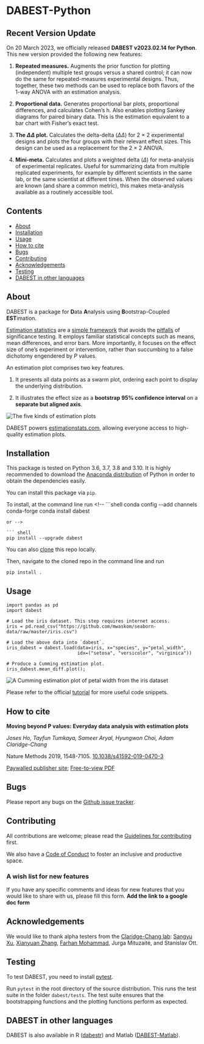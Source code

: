 # DABEST-Python

<!-- WARNING: THIS FILE WAS AUTOGENERATED! DO NOT EDIT! -->

## Recent Version Update

On 20 March 2023, we officially released **DABEST v2023.02.14 for
Python**. This new version provided the following new features:

1.  **Repeated measures.** Augments the prior function for plotting
    (independent) multiple test groups versus a shared control; it can
    now do the same for repeated-measures experimental designs. Thus,
    together, these two methods can be used to replace both flavors of
    the 1-way ANOVA with an estimation analysis.

2.  **Proportional data.** Generates proportional bar plots,
    proportional differences, and calculates Cohen’s h. Also enables
    plotting Sankey diagrams for paired binary data. This is the
    estimation equivalent to a bar chart with Fisher’s exact test.

3.  **The $\Delta\Delta$ plot.** Calculates the delta-delta
    ($\Delta\Delta$) for 2 × 2 experimental designs and plots the four
    groups with their relevant effect sizes. This design can be used as
    a replacement for the 2 × 2 ANOVA.

4.  **Mini-meta.** Calculates and plots a weighted delta ($\Delta$) for
    meta-analysis of experimental replicates. Useful for summarizing
    data from multiple replicated experiments, for example by different
    scientists in the same lab, or the same scientist at different
    times. When the observed values are known (and share a common
    metric), this makes meta-analysis available as a routinely
    accessible tool.

## Contents

<!-- TOC depthFrom:1 depthTo:2 withLinks:1 updateOnSave:1 orderedList:0 -->

- [About](#about)
- [Installation](#installation)
- [Usage](#usage)
- [How to cite](#how-to-cite)
- [Bugs](#bugs)
- [Contributing](#contributing)
- [Acknowledgements](#acknowledgements)
- [Testing](#testing)
- [DABEST in other languages](#dabest-in-other-languages)

<!-- /TOC -->

## About

DABEST is a package for **D**ata **A**nalysis using
**B**ootstrap-Coupled **EST**imation.

[Estimation
statistics](https://en.wikipedia.org/wiki/Estimation_statistics) are a
[simple framework](https://thenewstatistics.com/itns/) that avoids the
[pitfalls](https://www.nature.com/articles/nmeth.3288) of significance
testing. It employs familiar statistical concepts such as means, mean
differences, and error bars. More importantly, it focuses on the effect
size of one’s experiment or intervention, rather than succumbing to a
false dichotomy engendered by *P* values.

An estimation plot comprises two key features.

1.  It presents all data points as a swarm plot, ordering each point to
    display the underlying distribution.

2.  It illustrates the effect size as a **bootstrap 95% confidence
    interval** on a **separate but aligned axis**.

![The five kinds of estimation
plots](showpiece.png "The five kinds of estimation plots.")

DABEST powers [estimationstats.com](https://www.estimationstats.com/),
allowing everyone access to high-quality estimation plots.

## Installation

This package is tested on Python 3.6, 3.7, 3.8 and 3.10. It is highly
recommended to download the [Anaconda
distribution](https://www.continuum.io/downloads) of Python in order to
obtain the dependencies easily.

You can install this package via `pip`.

To install, at the command line run <!-- ```shell
conda config --add channels conda-forge
conda install dabest
```
or -->

``` shell
pip install --upgrade dabest
```

You can also
[clone](https://help.github.com/articles/cloning-a-repository) this repo
locally.

Then, navigate to the cloned repo in the command line and run

``` shell
pip install .
```

## Usage

``` python3
import pandas as pd
import dabest

# Load the iris dataset. This step requires internet access.
iris = pd.read_csv("https://github.com/mwaskom/seaborn-data/raw/master/iris.csv")

# Load the above data into `dabest`.
iris_dabest = dabest.load(data=iris, x="species", y="petal_width",
                          idx=("setosa", "versicolor", "virginica"))

# Produce a Cumming estimation plot.
iris_dabest.mean_diff.plot();
```

![A Cumming estimation plot of petal width from the iris
dataset](iris.png)

Please refer to the official
[tutorial](https://acclab.github.io/DABEST-python-docs/tutorial.html)
for more useful code snippets.

## How to cite

**Moving beyond P values: Everyday data analysis with estimation plots**

*Joses Ho, Tayfun Tumkaya, Sameer Aryal, Hyungwon Choi, Adam
Claridge-Chang*

Nature Methods 2019, 1548-7105.
[10.1038/s41592-019-0470-3](http://dx.doi.org/10.1038/s41592-019-0470-3)

[Paywalled publisher
site](https://www.nature.com/articles/s41592-019-0470-3); [Free-to-view
PDF](https://rdcu.be/bHhJ4)

## Bugs

Please report any bugs on the [Github issue
tracker](https://github.com/ACCLAB/DABEST-python/issues/new).

## Contributing

All contributions are welcome; please read the [Guidelines for
contributing](https://github.com/ACCLAB/DABEST-python/blob/master/CONTRIBUTING.md)
first.

We also have a [Code of
Conduct](https://github.com/ACCLAB/DABEST-python/blob/master/CODE_OF_CONDUCT.md)
to foster an inclusive and productive space.

### A wish list for new features

If you have any specific comments and ideas for new features that you
would like to share with us, please fill this form. **Add the link to a
google doc form**

## Acknowledgements

We would like to thank alpha testers from the [Claridge-Chang
lab](https://www.claridgechang.net/): [Sangyu
Xu](https://github.com/sangyu), [Xianyuan
Zhang](https://github.com/XYZfar), [Farhan
Mohammad](https://github.com/farhan8igib), Jurga Mituzaitė, and
Stanislav Ott.

## Testing

To test DABEST, you need to install
[pytest](https://docs.pytest.org/en/latest).

Run `pytest` in the root directory of the source distribution. This runs
the test suite in the folder `dabest/tests`. The test suite ensures that
the bootstrapping functions and the plotting functions perform as
expected.

## DABEST in other languages

DABEST is also available in R
([dabestr](https://github.com/ACCLAB/dabestr)) and Matlab
([DABEST-Matlab](https://github.com/ACCLAB/DABEST-Matlab)).
